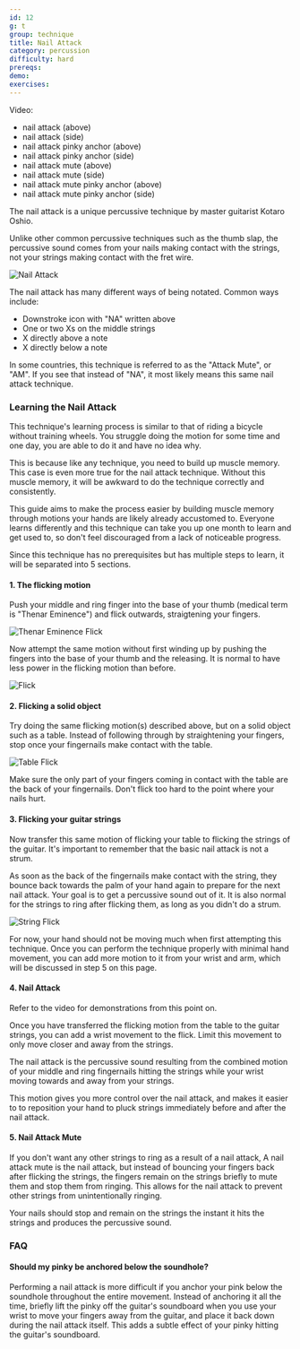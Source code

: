 ```yaml
---
id: 12
g: t
group: technique
title: Nail Attack
category: percussion
difficulty: hard
prereqs: 
demo: 
exercises:
---
```


Video: 
- nail attack (above)
- nail attack (side)
- nail attack pinky anchor (above)
- nail attack pinky anchor (side)
- nail attack mute (above)
- nail attack mute (side)
- nail attack mute pinky anchor (above)
- nail attack mute pinky anchor (side)

The nail attack is a unique percussive technique by master guitarist Kotaro Oshio. 

Unlike other common percussive techniques such as the thumb slap, the percussive sound comes from your nails making contact with the strings, not your strings making contact with the <span class="tt" data-tip="the metal strips on your fretboard">fret wire</span>.

![Nail Attack]()

The nail attack has many different ways of being notated. Common ways include:

- Downstroke icon with "NA" written above
- One or two Xs on the middle strings
- X directly above a note
- X directly below a note

In some countries, this technique is referred to as the "Attack Mute", or "AM". If you see that instead of "NA", it most likely means this same nail attack technique.

### Learning the Nail Attack

This technique's learning process is similar to that of riding a bicycle without training wheels. You struggle doing the motion for some time and one day, you are able to do it and have no idea why.

This is because like any technique, you need to build up muscle memory. This case is even more true for the nail attack technique. Without this muscle memory, it will be awkward to do the technique correctly and consistently. 

This guide aims to make the process easier by building muscle memory through motions your hands are likely already accustomed to. Everyone learns differently and this technique can take you up one month to learn and get used to, so don't feel discouraged from a lack of noticeable progress.

Since this technique has no prerequisites but has multiple steps to learn, it will be separated into 5 sections.

#### 1. The flicking motion

Push your middle and ring finger into the base of your thumb (medical term is "Thenar Eminence") and flick outwards, straigtening your fingers.

![Thenar Eminence Flick]()

Now attempt the same motion without first winding up by pushing the fingers into the base of your thumb and the releasing. It is normal to have less power in the flicking motion than before.

![Flick]()

#### 2. Flicking a solid object

Try doing the same flicking motion(s) described above, but on a solid object such as a table. Instead of following through by straightening your fingers, stop once your fingernails make contact with the table.  

![Table Flick]()

Make sure the only part of your fingers coming in contact with the table are the back of your fingernails. Don't flick too hard to the point where your nails hurt.

#### 3. Flicking your guitar strings

Now transfer this same motion of flicking your table to flicking the strings of the guitar. It's important to remember that the basic nail attack is not a strum.

As soon as the back of the fingernails make contact with the string, they bounce back towards the palm of your hand again to prepare for the next nail attack. Your goal is to get a percussive sound out of it. It is also normal for the strings to ring after flicking them, as long as you didn't do a strum.

![String Flick]()

For now, your hand should not be moving much when first attempting this technique. Once you can perform the technique properly with minimal hand movement, you can add more motion to it from your wrist and arm, which will be discussed in step 5 on this page.

#### 4. Nail Attack

Refer to the video for demonstrations from this point on.

Once you have transferred the flicking motion from the table to the guitar strings, you can add a wrist movement to the flick. Limit this movement to only move closer and away from the strings. 

The nail attack is the percussive sound resulting from the combined motion of your middle and ring fingernails hitting the strings while your wrist moving towards and away from your strings.

This motion gives you more control over the nail attack, and makes it easier to to reposition your hand to pluck strings immediately before and after the nail attack.

#### 5. Nail Attack Mute

If you don't want any other strings to ring as a result of a nail attack,  A nail attack mute is the nail attack, but instead of bouncing your fingers back after flicking the strings, the fingers remain on the strings briefly to mute them and stop them from ringing. This allows for the nail attack to prevent other strings from unintentionally ringing.

Your nails should stop and remain on the strings the instant it hits the strings and produces the percussive sound.

### FAQ

#### Should my pinky be anchored below the soundhole?

Performing a nail attack is more difficult if you anchor your pink below the soundhole throughout the entire movement. Instead of anchoring it all the time, briefly lift the pinky off the guitar's soundboard when you use your wrist to move your fingers away from the guitar, and place it back down during the nail attack itself. This adds a subtle effect of your pinky hitting the guitar's soundboard.